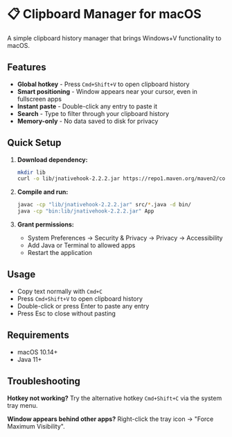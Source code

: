 # 📋 Clipboard Manager for macOS

A simple clipboard history manager that brings Windows+V functionality to macOS.

## Features

- **Global hotkey** - Press `Cmd+Shift+V` to open clipboard history
- **Smart positioning** - Window appears near your cursor, even in fullscreen apps
- **Instant paste** - Double-click any entry to paste it
- **Search** - Type to filter through your clipboard history
- **Memory-only** - No data saved to disk for privacy

## Quick Setup

1. **Download dependency:**
   ```bash
   mkdir lib
   curl -o lib/jnativehook-2.2.2.jar https://repo1.maven.org/maven2/com/github/kwhat/jnativehook/2.2.2/jnativehook-2.2.2.jar
   ```

2. **Compile and run:**
   ```bash
   javac -cp "lib/jnativehook-2.2.2.jar" src/*.java -d bin/
   java -cp "bin:lib/jnativehook-2.2.2.jar" App
   ```

3. **Grant permissions:**
   - System Preferences → Security & Privacy → Privacy → Accessibility
   - Add Java or Terminal to allowed apps
   - Restart the application

## Usage

- Copy text normally with `Cmd+C`
- Press `Cmd+Shift+V` to open clipboard history
- Double-click or press Enter to paste any entry
- Press Esc to close without pasting

## Requirements

- macOS 10.14+
- Java 11+

## Troubleshooting

**Hotkey not working?** Try the alternative hotkey `Cmd+Shift+C` via the system tray menu.

**Window appears behind other apps?** Right-click the tray icon → "Force Maximum Visibility".